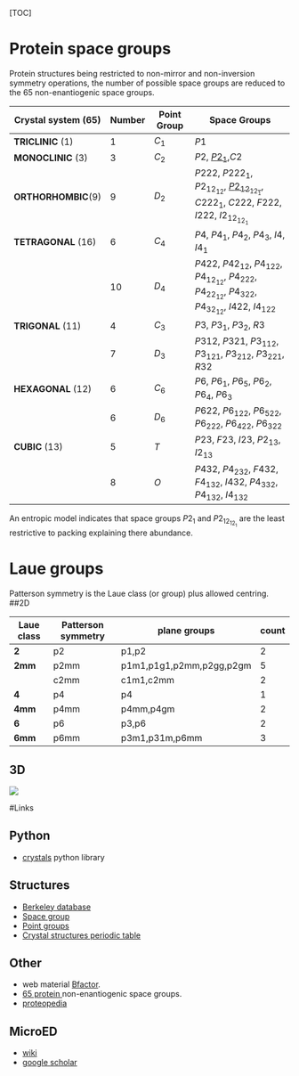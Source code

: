[TOC]
# Protein space groups
 Protein structures being restricted to non-mirror and non-inversion symmetry operations, the number of possible space groups are reduced to the 65 non-enantiogenic space groups.

Crystal system (65)| Number | Point Group | Space Groups  
-----------------  | ------ | ----------- | -------------
**TRICLINIC**   (1)| 1      | $C_1$       | $P1$
**MONOCLINIC**  (3)| 3      | $C_2$       | $P2$, [$P2_1$](http://img.chem.ucl.ac.uk/sgp/large/004ay1.htm),$C2$
**ORTHORHOMBIC**(9)| 9      | $D_2$       | $P222$, $P222_1$, $P2_12_12$, [$P2_12_12_1$](http://img.chem.ucl.ac.uk/sgp/large/019az1.htm), $C222_1$, $C222$, $F222$, $I222$, $I2_12_12_1$
**TETRAGONAL** (16)| 6      | $C_4$       | $P4$, $P4_1$, $P4_2$, $P4_3$, $I4$, $I4_1$
                   | 10     | $D_4$       | $P422$, $P42_12$, $P4_122$, $P4_12_12$, $P4_222$, $P4_22_12$, $P4_322$, $P4_32_12$, $I422$, $I4_122$
**TRIGONAL**   (11)| 4      | $C_3$       | $P3$, $P3_1$, $P3_2$, $R3$
                   | 7      | $D_3$       | $P312$, $P321$, $P3_112$, $P3_121$, $P3_212$, $P3_221$, $R32$
**HEXAGONAL**  (12)| 6      | $C_6$       | $P6$, $P6_1$, $P6_5$, $P6_2$, $P6_4$, $P6_3$
                   | 6      | $D_6$       | $P622$, $P6_122$, $P6_522$, $P6_222$, $P6_422$, $P6_322$
**CUBIC**      (13)| 5      | $T$         | $P23$, $F23$, $I23$, $P2_13$, $I2_13$
                   | 8      | $O$         | $P432$, $P4_232$, $F432$, $F4_132$, $I432$, $P4_332$, $P4_132$, $I4_132$

An entropic model indicates that space groups $P2_1$ and $P2_12_12_1$  are the least restrictive to packing explaining there abundance.


# Laue groups
Patterson symmetry is the Laue class (or group) plus allowed centring.
##2D

Laue class | Patterson symmetry  | plane groups  | count
-----------| ------------------- |---------------|-------
**2**   | p2     | p1,p2                             | 2
**2mm** | p2mm   | p1m1,p1g1,p2mm,p2gg,p2gm          | 5
        | c2mm   | c1m1,c2mm                         | 2
**4**   | p4     | p4                                | 1
**4mm** | p4mm   | p4mm,p4gm                         | 2
**6**   | p6     | p3,p6                             | 2
**6mm** | p6mm   | p3m1,p31m,p6mm                    | 3

## 3D
![](/figures/lauegroup.png)




#Links
## Python
- [crystals](https://crystals.readthedocs.io/en/master/) python library
## Structures
- [Berkeley database](https://www.materialsproject.org/about)
- [Space group](http://img.chem.ucl.ac.uk/sgp/large/sgp.htm)
- [Point groups](http://img.chem.ucl.ac.uk/sgp/misc/pointgrp.htm)
- [Crystal structures periodic table](https://en.wikipedia.org/wiki/Periodic_table_(crystal_structure))
## Other
- web material [Bfactor](https://www-structmed.cimr.cam.ac.uk/course.html).
- [65 protein ](http://www.ruppweb.org/Xray/tutorial/spcgrps.htm) non-enantiogenic space groups.
- [proteopedia](http://proteopedia.org/wiki/index.php/Main_Page)
## MicroED
- [wiki](https://en.wikipedia.org/wiki/Microcrystal_electron_diffraction#Data_processing)
- [google scholar](https://scholar.google.com/citations?hl=en&view_op=search_authors&mauthors=label:electron_crystallography)
